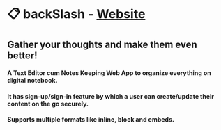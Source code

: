 # 📋 backSlash - [Website](https://backslash.netlify.app)
## Gather your thoughts and make them even better!

#### A Text Editor cum Notes Keeping Web App to organize everything on digital notebook.

#### It has sign-up/sign-in feature by which a user can create/update their content on the go securely.

#### Supports multiple formats like inline, block and embeds.
